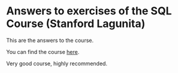 # Answers to exercises of the SQL Course (Stanford Lagunita)

This are the answers to the course. 

You can find the course [here](https://lagunita.stanford.edu/courses/DB/SQL/SelfPaced/course/). 

Very good course, highly recommended.
